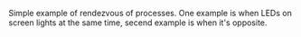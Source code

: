 Simple example of rendezvous of processes. One example is when LEDs on screen lights at the same time, 
secend example is when it's opposite.